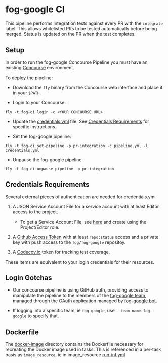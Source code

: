 # fog-google CI

This pipeline performs integration tests against every PR with the
`integrate` label. This allows whitelisted PRs to be tested
automatically before being merged. Status is updated on the
PR when the test completes.

## Setup

In order to run the fog-google Concourse Pipeline you must have an existing
[Concourse](http://concourse.ci) environment.

To deploy the pipeline:

* Download the `fly` binary from the Concourse web interface and place it in your `$PATH`.

* Login to your Concourse:

```
fly -t fog-ci login -c <YOUR CONCOURSE URL>
```

* Update the [credentials.yml](https://github.com/fog/fog-google/blob/master/ci/credentials.yml.tpl)
file. See [Credentials Requirements](#credentials-requirements) for specific instructions.

* Set the fog-google pipeline:

```
fly -t fog-ci set-pipeline -p pr-integration -c pipeline.yml -l credentials.yml
```

* Unpause the fog-google pipeline:

```
fly -t fog-ci unpause-pipeline -p pr-integration
```

## Credentials Requirements

Several external pieces of authentication are needed for credentials.yml

1. A JSON Service Account File for a service account with at least Editor access to the project.
    * To get a Service Account File, see [here](https://developers.google.com/identity/protocols/OAuth2ServiceAccount#creatinganaccount)
      and create using the Project/Editor role.

1. A [Github Access Token](https://github.com/blog/1509-personal-api-tokens) with at least
`repo:status` access and a private key with push access to the `fog/fog-google` repositoy.

1. A [Codecov.io](https://codecov.io/) token for tracking test coverage.

These items are equivalent to your login credentials for their resources.

## Login Gotchas

* Our concourse pipeline is using GitHub auth, providing access to manipulate the pipeline to the members of the [fog-google team](https://github.com/orgs/fog/teams/fog-google), managed through the OAuth application managed by [fog-google bot](https://github.com/fog-google-bot).

* If logging into a specific team, ie `fog-google`, use `--team-name fog-google` to specify that.

## Dockerfile

The [docker-image](https://github.com/fog/fog-google/blob/master/ci/docker-image) directory contains
the Dockerfile necessary for recreating the Docker image used in tasks. This is referenced
in a per-task basis as `image_resource`, ie in
image_resource [run-int.yml](https://github.com/fog/fog-google/blob/master/ci/tasks/run-int.yml)